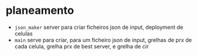 # planeamento

* `json_maker` server para criar ficheiros json de input, deployment de celulas
* `main` serve para criar, para um ficheiro json de input, grelhas de prx de cada celula, grelha prx de best server, e grelha de cir
